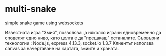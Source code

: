 # multi-snake
simple snake game using websockets

Известната игра "Змия", позволяваща няколко играчи едновременно да споделят едно ниво, като целта е да "прецакаш" останалите.
Сървърни технологии : Node.js, express 4.13.3, socket.io 1.3.7
Клиентът използва canvas за начертаване на картата, змиите и храната.

